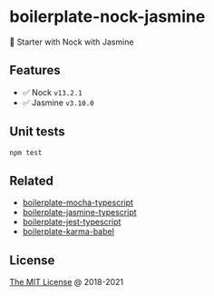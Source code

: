 # boilerplate-nock-jasmine

🍴 Starter with Nock with Jasmine

## Features

* :white_check_mark: Nock `v13.2.1`
* :white_check_mark: Jasmine `v3.10.0`

## Unit tests

```bash
npm test
```

## Related

* [boilerplate-mocha-typescript](https://github.com/piecioshka/boilerplate-mocha-typescript)
* [boilerplate-jasmine-typescript](https://github.com/piecioshka/boilerplate-jasmine-typescript)
* [boilerplate-jest-typescript](https://github.com/piecioshka/boilerplate-jest-typescript)
* [boilerplate-karma-babel](https://github.com/piecioshka/boilerplate-karma-babel)

## License

[The MIT License](http://piecioshka.mit-license.org) @ 2018-2021
